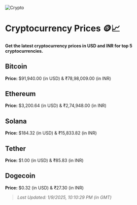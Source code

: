 
![Crypto](https://www.techguide.com.au/wp-content/uploads/2020/11/crypto3.jpeg)

# Cryptocurrency Prices 🪙📈

#### Get the latest cryptocurrency prices in USD and INR for top 5 cryptocurrencies.

## Bitcoin

**Price:** $91,940.00 (in USD) & ₹78,98,009.00 (in INR)

## Ethereum

**Price:** $3,200.64 (in USD) & ₹2,74,948.00 (in INR)

## Solana

**Price:** $184.32 (in USD) & ₹15,833.82 (in INR)

## Tether

**Price:** $1.00 (in USD) & ₹85.83 (in INR)

## Dogecoin

**Price:** $0.32 (in USD) & ₹27.30 (in INR)

> _Last Updated: 1/9/2025, 10:10:29 PM (in GMT)_
